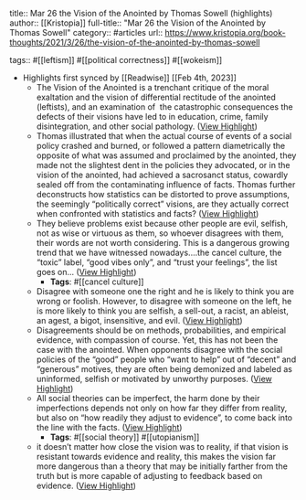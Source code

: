 title:: Mar 26 the Vision of the Anointed by Thomas Sowell (highlights)
author:: [[Kristopia]]
full-title:: "Mar 26 the Vision of the Anointed by Thomas Sowell"
category:: #articles
url:: https://www.kristopia.org/book-thoughts/2021/3/26/the-vision-of-the-anointed-by-thomas-sowell

tags:: #[[leftism]] #[[political correctness]] #[[wokeism]]

- Highlights first synced by [[Readwise]] [[Feb 4th, 2023]]
	- The Vision of the Anointed is a trenchant critique of the moral exaltation and the vision of differential rectitude of the anointed (leftists), and an examination of  the catastrophic consequences the defects of their visions have led to in education, crime, family disintegration, and other social pathology. ([View Highlight](https://read.readwise.io/read/01grdr8132k70jvdx3ehpd1hrg))
	- Thomas illustrated that when the actual course of events of a social policy crashed and burned, or followed a pattern diametrically the opposite of what was assumed and proclaimed by the anointed, they made not the slightest dent in the policies they advocated, or in the vision of the anointed, had achieved a sacrosanct status, cowardly sealed off from the contaminating influence of facts. Thomas further deconstructs how statistics can be distorted to prove assumptions, the seemingly “politically correct” visions, are they actually correct when confronted with statistics and facts? ([View Highlight](https://read.readwise.io/read/01grdr8y5sdfdbdaazsezwwgre))
	- They believe problems exist because other people are evil, selfish, not as wise or virtuous as them, so whoever disagrees with them, their words are not worth considering. This is a dangerous growing trend that we have witnessed nowadays....the cancel culture, the “toxic” label, “good vibes only”, and “trust your feelings”, the list goes on... ([View Highlight](https://read.readwise.io/read/01grdr9kcy2eqqg4xnajyr1q1q))
		- **Tags**: #[[cancel culture]]
	- Disagree with someone one the right and he is likely to think you are wrong or foolish. However, to disagree with someone on the left, he is more likely to think you are selfish, a sell-out, a racist, an ableist, an agest, a bigot, insensitive, and evil. ([View Highlight](https://read.readwise.io/read/01grdrazemkjbwbt8xb6tzy5r5))
	- Disagreements should be on methods, probabilities, and empirical evidence, with compassion of course. Yet, this has not been the case with the anointed. When opponents disagree with the social policies of the “good” people who “want to help” out of “decent” and “generous” motives, they are often being demonized and labeled as uninformed, selfish or motivated by unworthy purposes. ([View Highlight](https://read.readwise.io/read/01grdrbg9k7ppxtrrjd2t6z4h4))
	- All social theories can be imperfect, the harm done by their imperfections depends not only on how far they differ from reality, but also on “how readily they adjust to evidence”, to come back into the line with the facts. ([View Highlight](https://read.readwise.io/read/01grdrcn99p01bere2v0xqwmy0))
		- **Tags**: #[[social theory]] #[[utopianism]]
	- it doesn’t matter how close the vision was to reality, if that vision is resistant towards evidence and reality, this makes the vision far more dangerous than a theory that may be initially farther from the truth but is more capable of adjusting to feedback based on evidence. ([View Highlight](https://read.readwise.io/read/01grdre37xm1w42kk0354g4bfv))
